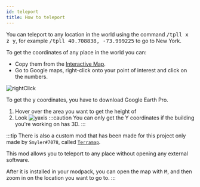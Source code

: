 ```yaml
---
id: teleport
title: How to teleport
---
```


You can teleport to any location in the world using the command <kbd>/tpll x z y</kbd>, for example <kbd>/tpll 40.708838, -73.999225</kbd> to go to New York.

To get the coordinates of any place in the world you can:
- Copy them from the [Interactive Map](https://buildtheearth.net/map).
- Go to Google maps, right-click onto your point of interest and click on the numbers.

![rightClick](@site/static/media/docs/builder-guide/GERightClick.jpeg)

To get the y coordinates, you have to download Google Earth Pro. 
1. Hover over the area you want to get the height of
2. Look
![yaxis](@site/static/media/docs/builder-guide/ylevel.jpeg)
:::caution
You can only get the Y coordinates if the building you're working on has 3D.
:::

:::tip
There is also a custom mod that has been made for this project only made by `Smyler#7078`, called [`Terramap`](https://www.curseforge.com/minecraft/mc-mods/terramap). 

This mod allows you to teleport to any place without opening any external software.

After it is installed in your modpack, you can open the map with <kbd>M</kbd>, and then zoom in on the location you want to go to.
:::  